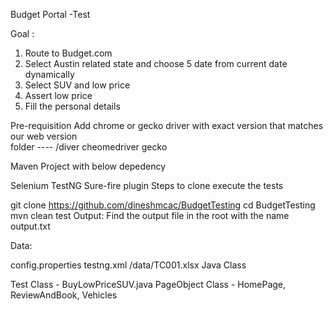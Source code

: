 Budget Portal -Test

Goal : 
1) Route to Budget.com
2) Select Austin related state and choose 5 date from current date dynamically
3) Select SUV and low price 
4) Assert low price
5) Fill the personal details 

Pre-requisition
Add chrome or gecko driver with exact version that matches our web version  
folder ---- /diver
cheomedriver
gecko
 

Maven Project with below depedency

Selenium
TestNG
Sure-fire plugin
Steps to clone execute the tests

git clone https://github.com/dineshmcac/BudgetTesting
cd BudgetTesting
mvn clean test
Output: Find the output file in the root with the name output.txt

Data:

config.properties
testng.xml
/data/TC001.xlsx
Java Class

Test Class - BuyLowPriceSUV.java
PageObject Class - HomePage, ReviewAndBook, Vehicles